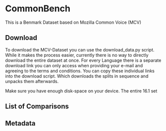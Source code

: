 # CommonBench

This is a Benmark Dataset based on  Mozilla Common Voice (MCV)

## Download
To download the MCV-Dataset you can use the download_data.py script. While it makes the process easier, currently there is no way to directly download the entire dataset at once. For every Language there is a separate download link you can only access when providing your e-mail and agreeing to the terms and conditions.
You can copy these individual links into the download script. Which downloads the splits in sequence and unpacks them afterwards. 

Make sure you have enough disk-space on your device. The entire 16.1 set 

## List of Comparisons


## Metadata

